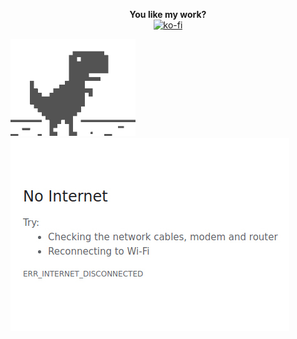<p align="center">
  <b>You like my work?</b></br>
  <a href="https://ko-fi.com/R6R11P68Y" target="_blank"><img src="https://www.ko-fi.com/img/githubbutton_sm.svg" alt="ko-fi"></a>
</p>
<div class="row">
  <div class="column">
    <img src="https://raw.githubusercontent.com/PKlempe/PKlempe/master/dino.gif" width="200px" height="154.5px" />
  </div>
  <div class="column">
    <img src="https://raw.githubusercontent.com/PKlempe/PKlempe/master/no_internet.jpg" /></p>
  </div>
</div>
<p>

<!--
**PKlempe/PKlempe** is a ✨ _special_ ✨ repository because its `README.md` (this file) appears on your GitHub profile.

Here are some ideas to get you started:

- 🔭 I’m currently working on ...
- 🌱 I’m currently learning ...
- 👯 I’m looking to collaborate on ...
- 🤔 I’m looking for help with ...
- 💬 Ask me about ...
- 📫 How to reach me: ...
- 😄 Pronouns: ...
- ⚡ Fun fact: ...
-->
